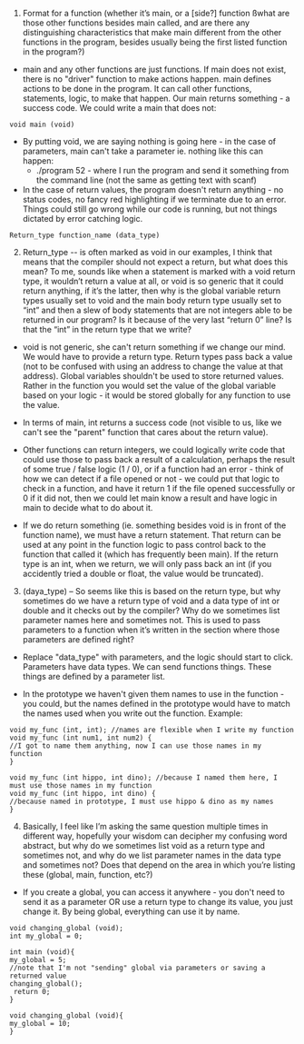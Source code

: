 1. Format for a function (whether it’s main, or a [side?] function ßwhat are those other functions besides main called, and are there any distinguishing characteristics that make main different from the other functions in the program, besides usually being the first listed function in the program?)

- main and any other functions are just functions. If main does not exist, there is no "driver" function to make actions happen. main defines actions to be done in the program. It can call other functions, statements, logic, to make that happen. Our main returns something - a success code. We could write a main that does not:

```
void main (void)
```

- By putting void, we are saying nothing is going here - in the case of parameters, main can't take a parameter ie. nothing like this can happen:
  - ./program 52 - where I run the program and send it something from the command line (not the same as getting text with scanf)
- In the case of return values, the program doesn't return anything - no status codes, no fancy red highlighting if we terminate due to an error. Things could still go wrong while our code is running, but not things dictated by error catching logic.

```
Return_type function_name (data_type)
```

2. Return_type -- is often marked as void in our examples, I think that means that the compiler should not expect a return, but what does this mean? To me, sounds like when a statement is marked with a void return type, it wouldn’t return a value at all, or void is so generic that it could return anything, if it’s the latter, then why is the global variable return types usually set to void and the main body return type usually set to “int” and then a slew of body statements that are not integers able to be returned in our program? Is it because of the very last “return 0” line? Is that the “int” in the return type that we write?

- void is not generic, she can't return something if we change our mind. We would have to provide a return type. Return types pass back a value (not to be confused with using an address to change the value at that address). Global variables shouldn't be used to store returned values. Rather in the function you would set the value of the global variable based on your logic - it would be stored globally for any function to use the value.

- In terms of main, int returns a success code (not visible to us, like we can't see the "parent" function that cares about the return value).

- Other functions can return integers, we could logically write code that could use those to pass back a result of a calculation, perhaps the result of some true / false logic (1 / 0), or if a function had an error - think of how we can detect if a file opened or not - we could put that logic to check in a function, and have it return 1 if the file opened successfully or 0 if it did not, then we could let main know a result and have logic in main to decide what to do about it.

- If we do return something (ie. something besides void is in front of the function name), we must have a return statement. That return can be used at any point in the function logic to pass control back to the function that called it (which has frequently been main). If the return type is an int, when we return, we will only pass back an int (if you accidently tried a double or float, the value would be truncated).

3. (daya_type) – So seems like this is based on the return type, but why sometimes do we have a return type of void and a data type of int or double and it checks out by the compiler? Why do we sometimes list parameter names here and sometimes not. This is used to pass parameters to a function when it’s written in the section where those parameters are defined right?

- Replace "data_type" with parameters, and the logic should start to click. Parameters have data types. We can send functions things. These things are defined by a parameter list.

- In the prototype we haven't given them names to use in the function - you could, but the names defined in the prototype would have to match the names used when you write out the function. Example:

```
void my_func (int, int); //names are flexible when I write my function
void my_func (int num1, int num2) {
//I got to name them anything, now I can use those names in my function
}

void my_func (int hippo, int dino); //because I named them here, I must use those names in my function
void my_func (int hippo, int dino) {
//because named in prototype, I must use hippo & dino as my names
}
```

4. Basically, I feel like I’m asking the same question multiple times in different way, hopefully your wisdom can decipher my confusing word abstract, but why do we sometimes list void as a return type and sometimes not, and why do we list parameter names in the data type and sometimes not? Does that depend on the area in which you’re listing these (global, main, function, etc?)

- If you create a global, you can access it anywhere - you don't need to send it as a parameter OR use a return type to change its value, you just change it. By being global, everything can use it by name.

```
void changing_global (void);
int my_global = 0;

int main (void){
my_global = 5;
//note that I'm not "sending" global via parameters or saving a returned value
changing_global();
 return 0;
}

void changing_global (void){
my_global = 10;
}
```
